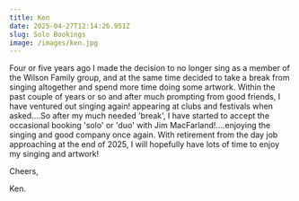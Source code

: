 ```yaml
---
title: Ken
date: 2025-04-27T12:14:26.951Z
slug: Solo Bookings
image: /images/ken.jpg
---
```

Four or five years ago I made the decision to no longer sing as a member of the Wilson Family group, and at the same time decided to take a break from singing altogether and spend more time doing some artwork. Within the past couple of years or so and after much prompting from  good friends, I have ventured out singing again! appearing at clubs and festivals when asked....So after my much needed 'break', I have started to accept the occasional booking 'solo' or 'duo' with Jim MacFarland!....enjoying the singing and good company once again. With retirement from the day job approaching at the end of 2025, I will hopefully have lots of time to enjoy my singing and artwork!

Cheers,

Ken.
